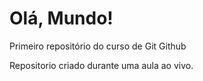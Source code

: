 # Olá, Mundo!
 Primeiro repositório do curso de Git Github

Repositorio criado durante uma aula ao vivo.